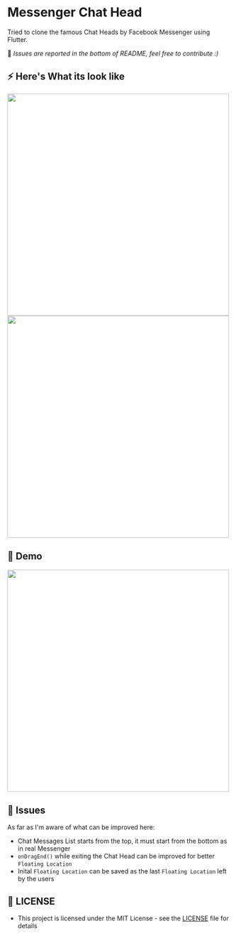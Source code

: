 # Messenger Chat Head

Tried to clone the famous Chat Heads by Facebook Messenger using Flutter.

🔴 *Issues are reported in the bottom of README, feel free to contribute :)*

## ⚡ Here's What its look like
  
<img src="https://user-images.githubusercontent.com/43790152/100321186-1d90a600-2fe4-11eb-9f30-7cdb98760473.jpg" height=500>

<img src="https://user-images.githubusercontent.com/43790152/100321225-297c6800-2fe4-11eb-8296-fcd8ad7542fb.jpg" height=500>


## 📱 Demo

  <img src="https://user-images.githubusercontent.com/43790152/100320858-a1965e00-2fe3-11eb-88d4-4f8a033e87f2.gif" height=500>

## 🔨 Issues

As far as I'm aware of what can be improved here:
- Chat Messages List starts from the top, it must start from the bottom as in real Messenger
- `onDragEnd()` while exiting the Chat Head can be improved for better `Floating Location`
- Inital `Floating Location` can be saved as the last `Floating Location` left by the users

## 🔑 LICENSE
- This project is licensed under the MIT License - see the [LICENSE](LICENSE.md) file for details
